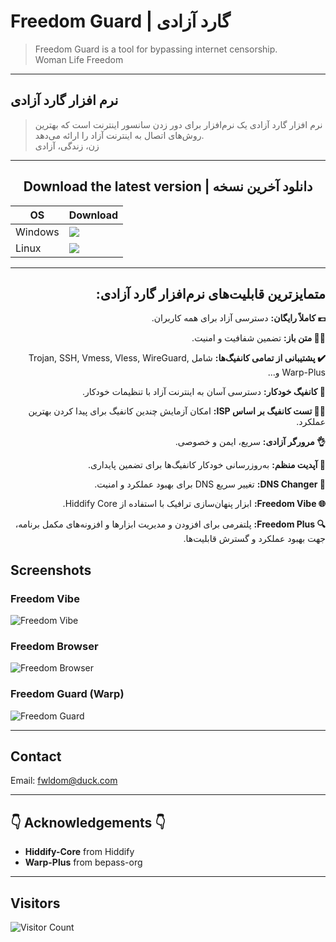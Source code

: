 # Freedom Guard | گارد آزادی

> Freedom Guard is a tool for bypassing internet censorship.<br>
> Woman Life Freedom

---

## نرم افزار گارد آزادی

> نرم افزار گارد آزادی یک نرم‌افزار برای دور زدن سانسور اینترنت است که بهترین روش‌های اتصال به اینترنت آزاد را ارائه می‌دهد.<br>
> زن، زندگی، آزادی

---

## <div align="center">Download the latest version | دانلود آخرین نسخه</div>

<div align=center>
<table>
    <thead align=center>
        <tr>
            <th>OS</th>
            <th>Download</th>
        </tr>
    </thead>
    <tbody align=left>
        <tr>
            <td>Windows</td>
            <td>
                <a href="https://github.com/Freedom-Guard/Freedom-Guard/releases/latest/download/freedom-guard-win.exe"><img src="https://img.shields.io/badge/Setup-x64-2d7d9a.svg?logo=windows"></a><br>
            </td>
        </tr>
        <tr>
            <td>Linux</td>
            <td>
                <a href="https://github.com/Freedom-Guard/Freedom-Guard/releases/latest/download/freedom-guard-linux.deb"><img src="https://img.shields.io/badge/deb-x64-f84e29.svg?logo=linux"> </a><br>
            </td>
        </tr>
    </tbody>
</table>
</div>

---
<div dir='rtl'>

## متمایزترین قابلیت‌های نرم‌افزار گارد آزادی:

 **💶 کاملاً رایگان:** دسترسی آزاد برای همه کاربران.
 
 **😶‍🌫️ متن باز:** تضمین شفافیت و امنیت.
 
 **✔️ پشتیبانی از تمامی کانفیگ‌ها:** شامل Trojan, SSH, Vmess, Vless, WireGuard, Warp-Plus و...
 
 **🚀 کانفیگ خودکار:** دسترسی آسان به اینترنت آزاد با تنظیمات خودکار.
 
 **👩‍💻 تست کانفیگ بر اساس ISP:** امکان آزمایش چندین کانفیگ برای پیدا کردن بهترین عملکرد.
 
 **👌 مرورگر آزادی:** سریع، ایمن و خصوصی.
 
 **🤖 آپدیت منظم:** به‌روزرسانی خودکار کانفیگ‌ها برای تضمین پایداری.
 
 **📡 DNS Changer:** تغییر سریع DNS برای بهبود عملکرد و امنیت.
 
 **🌐 Freedom Vibe:** ابزار پنهان‌سازی ترافیک با استفاده از Hiddify Core.
 
 **🔍 Freedom Plus:** پلتفرمی برای افزودن و مدیریت ابزارها و افزونه‌های مکمل برنامه، جهت بهبود عملکرد و گسترش قابلیت‌ها.
 

</div>

## Screenshots

### Freedom Vibe
![Freedom Vibe](https://github.com/fwldom/Freedom-Guard-Electron/assets/111840687/b4bfd007-6ff3-4720-8ee9-48e0520b26ca)

### Freedom Browser
![Freedom Browser](https://github.com/user-attachments/assets/a6c01de3-f214-45be-8dfc-c78ed43f0d40)

### Freedom Guard (Warp)
![Freedom Guard](https://github.com/user-attachments/assets/c0c8aac0-188a-4d0a-9bca-a36fff86af58)

---

## Contact

Email: [fwldom@duck.com](mailto:fwldom@duck.com)

---

## 👇 Acknowledgements 👇

- **Hiddify-Core** from Hiddify<br>
- **Warp-Plus** from bepass-org<br>

---

## Visitors

![Visitor Count](https://profile-counter.glitch.me/Freedom-Guard-Electron/count.svg)
